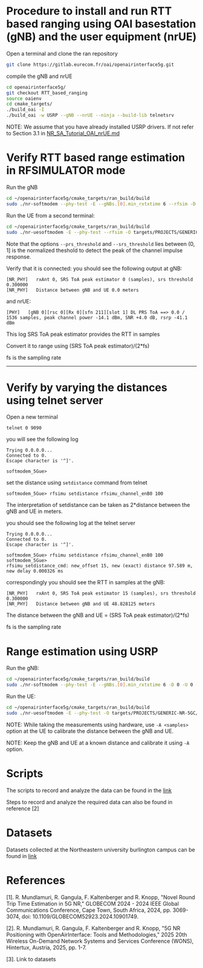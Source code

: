 # Procedure to install and run RTT based ranging using OAI basestation (gNB) and the user equipment (nrUE)

Open a terminal and clone the ran repository
```bash
git clone https://gitlab.eurecom.fr/oai/openairinterface5g.git
```
compile the gNB and nrUE

```bash
cd openairinterface5g/
git checkout RTT_based_ranging
source oaienv
cd cmake_targets/
./build_oai -I  
./build_oai -w USRP --gNB --nrUE --ninja --build-lib telnetsrv
```
NOTE: We assume that you have already installed USRP drivers. If not refer to Section 3.1 in 
 [NR_SA_Tutorial_OAI_nrUE.md](NR_SA_Tutorial_OAI_nrUE.md)

# Verify RTT based range estimation in RFSIMULATOR mode
Run the gNB

```bash
cd ~/openairinterface5g/cmake_targets/ran_build/build
sudo ./nr-softmodem --phy-test -E --gNBs.[0].min_rxtxtime 6 --rfsim -D 0 -U 0 -O ../../../targets/PROJECTS/GENERIC-NR-5GC/CONF/gnb.sa.band78.fr1.106PRB.usrpb210_RTT.conf --srs_threshold 0.3
```


Run the UE from a second terminal:

```bash
cd ~/openairinterface5g/cmake_targets/ran_build/build
sudo ./nr-uesoftmodem -E --phy-test --rfsim -O targets/PROJECTS/GENERIC-NR-5GC/CONF/ue.nr.prs.fr1.106prb_RTT.conf --telnetsrv --rfsimulator.options chanmod --prs_threshold 0.3
```

Note that the options `--prs_threshold` and `--srs_threshold` lies between (0, 1] is the normalized theshold to detect the peak of the channel impulse response.

Verify that it is connected: you should see the following output at gNB:

```
[NR_PHY]   rxAnt 0, SRS ToA peak estimator 0 (samples), srs threshold 0.300000
[NR_PHY]   Distance between gNB and UE 0.0 meters

```
and nrUE:

```
[PHY]   [gNB 0][rsc 0][Rx 0][sfn 211][slot 1] DL PRS ToA ==> 0.0 / 1536 samples, peak channel power -14.1 dBm, SNR +4.0 dB, rsrp -41.1 dBm

```

This log SRS ToA peak estimator provides the RTT in samples

Convert it to range using (SRS ToA peak estimator)/(2*fs)

fs is the sampling rate

---
# Verify by varying the distances using telnet server
Open a new terminal

```
telnet 0 9090
```
 you will see the following log

 ```
 Trying 0.0.0.0...
Connected to 0.
Escape character is '^]'.

softmodem_5Gue>
 ```

set the distance using `setdistance` command from telnet

```
softmodem_5Gue> rfsimu setdistance rfsimu_channel_enB0 100
```

The interpretation of setdistance can be taken as 2*distance between the gNB and UE in meters.

you should see the following log at the telnet server
```
Trying 0.0.0.0...
Connected to 0.
Escape character is '^]'.

softmodem_5Gue> rfsimu setdistance rfsimu_channel_enB0 100
softmodem_5Gue> 
rfsimu_setdistance_cmd: new_offset 15, new (exact) distance 97.589 m, new delay 0.000326 ms
```

correspondingly you should see the RTT in samples at the gNB:

```
[NR_PHY]   rxAnt 0, SRS ToA peak estimator 15 (samples), srs threshold 0.300000
[NR_PHY]   Distance between gNB and UE 48.828125 meters
```

The distance between the gNB and UE = (SRS ToA peak estimator)/(2*fs)

fs is the sampling rate

# Range estimation using USRP

Run the gNB:

```bash
cd ~/openairinterface5g/cmake_targets/ran_build/build
sudo ./nr-softmodem --phy-test -E --gNBs.[0].min_rxtxtime 6 -D 0 -U 0 -O ../../../targets/PROJECTS/GENERIC-NR-5GC/CONF/gnb.sa.band78.fr1.106PRB.usrpb210_RTT.conf --srs_threshold 0.3
```

Run the UE:

```bash
cd ~/openairinterface5g/cmake_targets/ran_build/build
sudo ./nr-uesoftmodem -E --phy-test -O targets/PROJECTS/GENERIC-NR-5GC/CONF/ue.nr.prs.fr1.106prb_RTT.conf --prs_threshold 0.3
```

NOTE: While taking the measurements using hardware, use `-A <samples>` option at the UE to calibrate the distance between the gNB and UE.

NOTE: Keep the gNB and UE at a known distance and calibrate it using `-A` option.

# Scripts

The scripts to record and analyze the data can be found in the [link](link)

Steps to record and analyze the required data can also be found in reference [2]

# Datasets

Datasets collected at the Northeastern university burlington campus can be found in [link](link)

# References
[1]. R. Mundlamuri, R. Gangula, F. Kaltenberger and R. Knopp, "Novel Round Trip Time Estimation in 5G NR," GLOBECOM 2024 - 2024 IEEE Global Communications Conference, Cape Town, South Africa, 2024, pp. 3069-3074, doi: 10.1109/GLOBECOM52923.2024.10901749.

[2]. R. Mundlamuri, R. Gangula, F. Kaltenberger and R. Knopp, "5G NR Positioning with OpenAirInterface: Tools and Methodologies," 2025 20th Wireless On-Demand Network Systems and Services Conference (WONS), Hintertux, Austria, 2025, pp. 1-7.

[3]. Link to datasets
